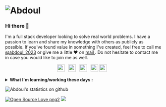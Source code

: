 # ![Abdoul](https://github.com/emicheldev/emicheldev/blob/master/twitter-min.jpg)

### Hi there 👋

I'm a full stack developer looking to solve real world problems. I have a passion to learn and share my knowledge with others as publicly as possible.
If you've found value in something I've created, feel free to call me [@abdoul_2023](https://twitter.com/Abdoul_2023) or give me a little ♥ on [mail ](mailto:abdoulramanediallo44@gmail.com). Do not hesitate to contact me in case you would like to join me as well.

<p align='center'>
  <a href="https://www.linkedin.com/in/abdoul-ramane-diallo-15b2a2262/"><img height="24" src="https://github.com/emicheldev/emicheldev/blob/master/linkedin.png?raw=true"></a>&nbsp;&nbsp;
  <a href="https://twitter.com/Abdoul_2023"><img height="24" src="https://github.com/emicheldev/emicheldev/blob/master/twitter.png?raw=true"></a>&nbsp;&nbsp;
  <a href="https://www.instagram.com/aradradev_224/"><img height="24" src="https://github.com/emicheldev/emicheldev/blob/master/instagram-alt.png?raw=true"></a>&nbsp;&nbsp;
  <a href="mailto:abdoulramanediallo44@gmail.com"><img height="24" src="https://github.com/emicheldev/emicheldev/blob/master/envelope-alt.png?raw=true"></a>
  <a href="https://www.facebook.com/abdourahamane.jalloh.5"><img height="24" src="https://github.com/emicheldev/emicheldev/blob/master/facebook-f.png?raw=true"></a>&nbsp;&nbsp;
</p>

<details>
 <summary><strong>What I'm learning/working these days :</strong></summary>
   - JavaScript <br/>
   - Node JS <br/>
   - React <br/>
   - Ruby <br/>
   - Devops
</details>

![Abdoul's statistics on github](https://github-readme-stats.vercel.app/api?username=aradradev&show_icons=true&hide=["prs","issues","contribs"])

<p> 

[![Open Source Love png2](https://badges.frapsoft.com/os/v2/open-source.png?v=103)](https://github.com/ellerbrock/open-source-badges/)
<img src="https://visitor-badge.glitch.me/badge?page_id=emicheldev.visitor-badge"/> 
</p>
